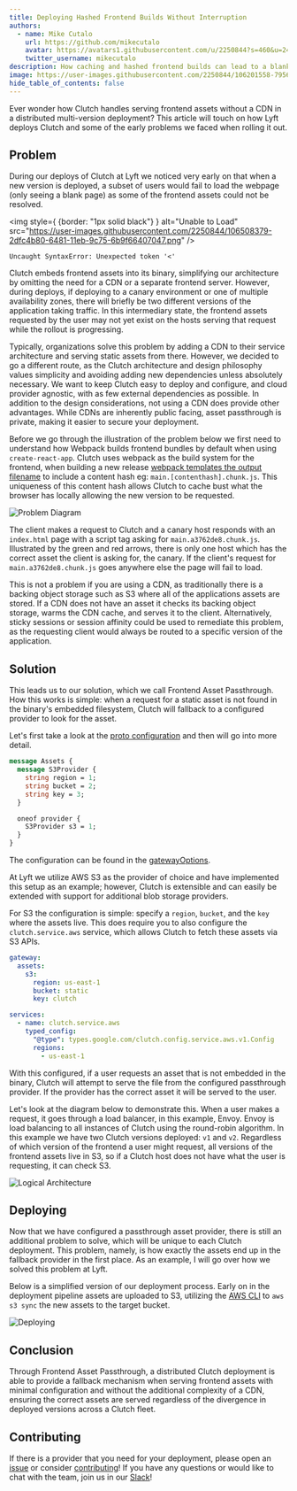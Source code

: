 ```yaml
---
title: Deploying Hashed Frontend Builds Without Interruption
authors:
  - name: Mike Cutalo
    url: https://github.com/mikecutalo
    avatar: https://avatars1.githubusercontent.com/u/2250844?s=460&u=24deb32096e9f892cc91a6ff1ca1af50193b1fbd&v=4
    twitter_username: mikecutalo
description: How caching and hashed frontend builds can lead to a blank screen; and how to fix it.
image: https://user-images.githubusercontent.com/2250844/106201558-7956e700-616d-11eb-887d-28410b67d558.png
hide_table_of_contents: false
---
```


Ever wonder how Clutch handles serving frontend assets without a CDN in a distributed multi-version deployment?
This article will touch on how Lyft deploys Clutch and some of the early problems we faced when rolling it out.

<!--truncate-->

## Problem

During our deploys of Clutch at Lyft we noticed very early on that when a new version is deployed,
a subset of users would fail to load the webpage (only seeing a blank page) as some of the frontend assets could not be resolved.

<img style={ {border: "1px solid black"} } alt="Unable to Load" src="https://user-images.githubusercontent.com/2250844/106508379-2dfc4b80-6481-11eb-9c75-6b9f66407047.png" />

```text
Uncaught SyntaxError: Unexpected token '<'
```

Clutch embeds frontend assets into its binary, simplifying our architecture by omitting the need for a CDN or a separate frontend server.
However, during deploys, if deploying to a canary environment or one of multiple availability zones, there will briefly be two different versions of the application taking traffic.
In this intermediary state, the frontend assets requested by the user may not yet exist on the hosts serving that request while the rollout is progressing.

Typically, organizations solve this problem by adding a CDN to their service architecture and serving static assets from there.
However, we decided to go a different route, as the Clutch architecture and design philosophy values simplicity and avoiding adding new dependencies unless absolutely necessary.
We want to keep Clutch easy to deploy and configure, and cloud provider agnostic, with as few external dependencies as possible.
In addition to the design considerations, not using a CDN does provide other advantages.
While CDNs are inherently public facing, asset passthrough is private, making it easier to secure your deployment.

Before we go through the illustration of the problem below we first need to understand how Webpack builds frontend bundles by default when using `create-react-app`.
Clutch uses webpack as the build system for the frontend,
when building a new release [webpack templates the output filename](https://webpack.js.org/guides/caching/#output-filenames) to include a content hash eg: `main.[contenthash].chunk.js`.
This uniqueness of this content hash allows Clutch to cache bust what the browser has locally allowing the new version to be requested.

<img alt="Problem Diagram" src="https://user-images.githubusercontent.com/2250844/106201546-765bf680-616d-11eb-83d3-c70cf93ba252.png" />

The client makes a request to Clutch and a canary host responds with an `index.html` page with a script tag asking for `main.a3762de8.chunk.js`.
Illustrated by the green and red arrows, there is only one host which has the correct asset the client is asking for, the canary.
If the client's request for `main.a3762de8.chunk.js` goes anywhere else the page will fail to load.

This is not a problem if you are using a CDN, as traditionally there is a backing object storage such as S3 where all of the applications assets are stored.
If a CDN does not have an asset it checks its backing object storage, warms the CDN cache, and serves it to the client.
Alternatively, sticky sessions or session affinity could be used to remediate this problem,
as the requesting client would always be routed to a specific version of the application.

## Solution

This leads us to our solution, which we call Frontend Asset Passthrough.
How this works is simple: when a request for a static asset is not found in the binary's embedded filesystem,
Clutch will fallback to a configured provider to look for the asset.

Let's first take a look at the [proto configuration](https://github.com/lyft/clutch/blob/890245e7d2a1bf91623a9e74b39f1083dbd5ea2c/api/config/gateway/v1/gateway.proto#L105-L119) and then will go into more detail.

```protobuf
message Assets {
  message S3Provider {
    string region = 1;
    string bucket = 2;
    string key = 3;
  }

  oneof provider {
    S3Provider s3 = 1;
  }
}
```

The configuration can be found in the [gatewayOptions](/docs/configuration#gatewayoptions).

At Lyft we utilize AWS S3 as the provider of choice and have implemented this setup as an example;
however, Clutch is extensible and can easily be extended with support for additional blob storage providers.

For S3 the configuration is simple: specify a `region`, `bucket`, and the `key` where the assets live.
This does require you to also configure the `clutch.service.aws` service,
which allows Clutch to fetch these assets via S3 APIs.

```yaml
gateway:
  assets:
    s3:
      region: us-east-1
      bucket: static
      key: clutch

services:
  - name: clutch.service.aws
    typed_config:
      "@type": types.google.com/clutch.config.service.aws.v1.Config
      regions:
        - us-east-1
```

With this configured, if a user requests an asset that is not embedded in the binary, Clutch will attempt to serve the file from the configured passthrough provider.
If the provider has the correct asset it will be served to the user.

Let's look at the diagram below to demonstrate this.
When a user makes a request, it goes through a load balancer, in this example, Envoy.
Envoy is load balancing to all instances of Clutch using the round-robin algorithm.
In this example we have two Clutch versions deployed: `v1` and `v2`.
Regardless of which version of the frontend a user might request, all versions of the frontend assets live in S3,
so if a Clutch host does not have what the user is requesting, it can check S3.

<img alt="Logical Architecture" src="https://user-images.githubusercontent.com/2250844/106201558-7956e700-616d-11eb-887d-28410b67d558.png" />


## Deploying

Now that we have configured a passthrough asset provider, there is still an additional problem to solve, which will be unique to each Clutch deployment.
This problem, namely, is how exactly the assets end up in the fallback provider in the first place.
As an example, I will go over how we solved this problem at Lyft.

Below is a simplified version of our deployment process.
Early on in the deployment pipeline assets are uploaded to S3,
utilizing the [AWS CLI](https://docs.aws.amazon.com/cli/latest/reference/s3/sync.html) to `aws s3 sync` the new assets to the target bucket.

<img alt="Deploying" src="https://user-images.githubusercontent.com/2250844/106201560-7956e700-616d-11eb-9f9d-a4b1345bcf41.png" />

## Conclusion

Through Frontend Asset Passthrough, a distributed Clutch deployment is able to provide a fallback mechanism
when serving frontend assets with minimal configuration and without the additional complexity of a CDN,
ensuring the correct assets are served regardless of the divergence in deployed versions across a Clutch fleet.

## Contributing

If there is a provider that you need for your deployment, please open an [issue](https://github.com/lyft/clutch/issues) or consider [contributing](https://github.com/lyft/clutch#contributing)!
If you have any questions or would like to chat with the team, join us in our [Slack](/docs/community)!
